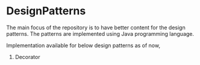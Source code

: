 # DesignPatterns

The main focus of the repository is to have better content for the design patterns. The patterns are implemented using Java programming language.

Implementation available for below design patterns as of now,
1. Decorator
